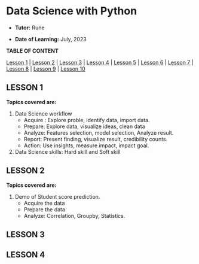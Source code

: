 # Data Science with Python
- **Tutor:** Rune

- **Date of Learning:** July, 2023

**TABLE OF CONTENT**

<a href="#1">Lesson 1</a> | <a href="#2">Lesson 2</a> | <a href="#3">Lesson 3</a> | <a href="#4">Lesson 4</a> | <a href="#5">Lesson 5</a> | <a href="#6">Lesson 6</a> | <a href="#7">Lesson 7</a> | <a href="#8">Lesson 8</a> | <a href="#9">Lesson 9</a> | <a href="#10">Lesson 10</a>

## LESSON 1
<div id="1"></div>

**Topics covered are:** 

1. Data Science workflow
     - Acquire : Explore proble, identify data, import data.
     - Prepare: Explore data, visualize ideas, clean data
     - Analyze: Features selection, model selection, Analyze result.
     - Report: Present finding, visualize result, credibility counts. 
     - Action: Use insights, measure impact, impact goal.
2. Data Science skills: Hard skill and Soft skill


## LESSON 2
<div id="2"></div>

**Topics covered are:**

1. Demo of Student score prediction.
   - Acquire the data
   - Prepare the data
   - Analyze: Correlation, Groupby, Statistics.

## LESSON 3
<div id="3"></div>

## LESSON 4
<div id="4"></div>